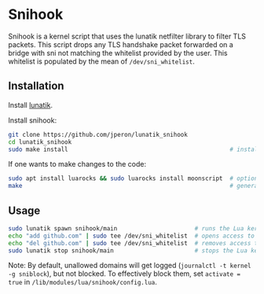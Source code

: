 # Snihook

Snihook is a kernel script that uses the lunatik netfilter library to filter TLS packets.
This script drops any TLS handshake packet forwarded on a bridge with sni not matching the whitelist provided by the user.
This whitelist is populated by the mean of `/dev/sni_whitelist`.

## Installation

Install [lunatik](https://github.com/luainkernel/lunatik).

Install snihook:

```sh
git clone https://github.com/jperon/lunatik_snihook
cd lunatik_snihook
sudo make install                                              # installs the extension to Xtables directory, and lua files to module directory
```

If one wants to make changes to the code:

```sh
sudo apt install luarocks && sudo luarocks install moonscript  # optional dependency (if one wants to make change to sources)
make                                                           # generates Lua files from MoonScript sources
```

## Usage

```sh
sudo lunatik spawn snihook/main                      # runs the Lua kernel script
echo "add github.com" | sudo tee /dev/sni_whitelist  # opens access to https://github.com (and subdomains of github.com)
echo "del github.com" | sudo tee /dev/sni_whitelist  # removes access to https://github.com (and subdomains not open otherwise)
sudo lunatik stop snihook/main                       # stops the Lua kernel script
```

Note: By default, unallowed domains will get logged (`journalctl -t kernel -g sniblock`), but not blocked.
To effectively block them, set `activate = true` in `/lib/modules/lua/snihook/config.lua`.
